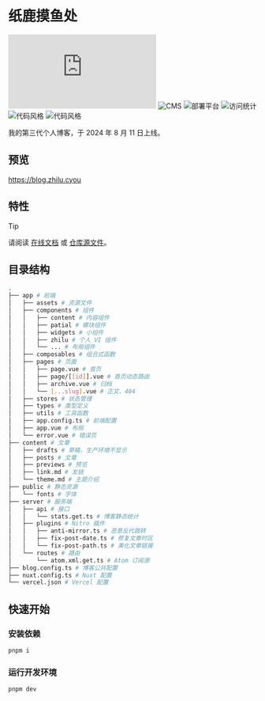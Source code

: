 # 纸鹿摸鱼处

![框架](https://img.shields.io/badge/框架-Nuxt-00DC82?logo=Nuxt.js)
![CMS](https://img.shields.io/badge/CMS-Nuxt%20Content-00DC82?logo=Nuxt.js)
![部署平台](https://img.shields.io/badge/部署平台-Vercel-000000?logo=Vercel)
![访问统计](https://img.shields.io/badge/访问统计-Umami-000000?logo=Umami)
![代码风格](https://img.shields.io/badge/代码风格-ESLint-4B32C3?logo=ESLint)
![代码风格](https://img.shields.io/badge/代码风格-Stylelint-263238?logo=Stylelint)

我的第三代个人博客，于 2024 年 8 月 11 日上线。

## 预览

https://blog.zhilu.cyou

## 特性

> [!Tip]
>
> 请阅读 [在线文档](https://blog.zhilu.cyou/theme) 或 [仓库源文件](/content/theme.md)。

## 目录结构

```sh
.
├── app # 前端
│   ├── assets # 资源文件
│   ├── components # 组件
│   │   ├── content # 内容组件
│   │   ├── patial # 模块组件
│   │   ├── widgets # 小组件
│   │   ├── zhilu # 个人 VI 组件
│   │   └── ... # 布局组件
│   ├── composables # 组合式函数
│   ├── pages # 页面
│   │   ├── page.vue # 首页
│   │   ├── page/[[id]].vue # 首页动态路由
│   │   ├── archive.vue # 归档
│   │   └── [...slug].vue # 正文、404
│   ├── stores # 状态管理
│   ├── types # 类型定义
│   ├── utils # 工具函数
│   ├── app.config.ts # 前端配置
│   ├── app.vue # 布局
│   └── error.vue # 错误页
├── content # 文章
│   ├── drafts # 草稿，生产环境不显示
│   ├── posts # 文章
│   ├── previews # 预览
│   ├── link.md # 友链
│   └── theme.md # 主题介绍
├── public # 静态资源
│   └── fonts # 字体
├── server # 服务端
│   ├── api # 接口
│   │   └── stats.get.ts # 博客静态统计
│   ├── plugins # Nitro 插件
│   │   ├── anti-mirror.ts # 恶意反代跳转
│   │   ├── fix-post-date.ts # 修复文章时区
│   │   └── fix-post-path.ts # 美化文章链接
│   └── routes # 路由
│       └── atom.xml.get.ts # Atom 订阅源
├── blog.config.ts # 博客公共配置
├── nuxt.config.ts # Nuxt 配置
└── vercel.json # Vercel 配置
```

## 快速开始

### 安装依赖

```bash
pnpm i
```

### 运行开发环境

```bash
pnpm dev
```
